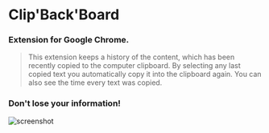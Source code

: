 # Clip'Back'Board
### Extension for Google Chrome.

>This extension keeps a history of the content, which has been recently copied to the computer clipboard. By selecting any last copied text you automatically copy it into the clipboard again. You can also see the time every text was copied.

### Don't lose your information!

![screenshot](https://user-images.githubusercontent.com/26680535/27992433-09d09aa0-649d-11e7-9d5b-bdc929914784.PNG)

